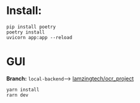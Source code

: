 # Install:
```
pip install poetry
poetry install
uvicorn app:app --reload
```

# GUI
**Branch:** `local-backend`-->
[lamzingtech/ocr_project](https://github.com/lamzingtech/ocr_project.git)

```
yarn install
rarn dev
```

